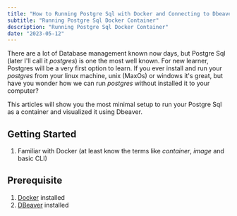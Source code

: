 ```yaml
---
title: "How to Running Postgre Sql with Docker and Connecting to Dbeaver as Database Visualizer"
subtitle: "Running Postgre Sql Docker Container"
description: "Running Postgre Sql Docker Container"
date: "2023-05-12"
---
```


There are a lot of Database management known now days, but Postgre Sql (later I'll call it _postgres_) is one the most well known. For new learner, Postgres will be a very first option to learn. If you ever install and run your _postgres_ from your linux machine, unix (MaxOs) or windows it's great, but have you wonder how we can run _postgres_ without installed it to your computer?

This articles will show you the most minimal setup to run your Postgre Sql as a container and visualized it using Dbeaver.

## Getting Started

1. Familiar with Docker (at least know the terms like _container_, _image_ and basic CLI)

## Prerequisite

1. [Docker](https://www.docker.com/) installed
2. [DBeaver](https://dbeaver.io/) installed
